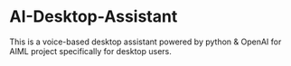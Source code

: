 # AI-Desktop-Assistant
This is a voice-based desktop assistant powered by python &amp; OpenAI for AIML project specifically for desktop users.
